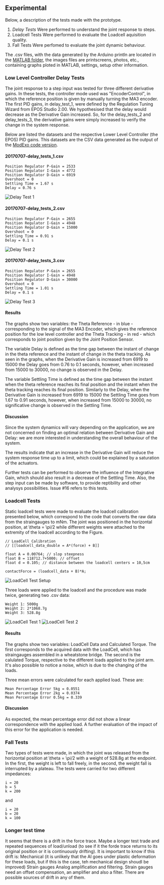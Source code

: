 ## Experimental
Below, a description of the tests made with the prototype. 

1. *Delay Tests* Were performed to understand the joint response to steps.
2. Loadcell Tests Were performed to evaluate the Loadcell aquisition quality.
3. Fall Tests Were perfomed to evaluate the joint dynamic behaviour.

The .csv files, with the data generated by the Arduino println are located in the [MATLAB folder](https://github.com/biopmr/ModExo/tree/master/matlab/arduino_tests), the images files are printscreens, photos, etc., containing graphs ploted in MATLAB, settings, setup other information.

### Low Level Controller Delay Tests
The joint response to a step input was tested for three different derivative gains. In these tests, the controller mode used was "EncoderControl", in which the reference position is given by manually turning the MA3 encoder. The first PID gains, in delay_test_1, were defined by the Regulation Tuning Wizard from EPOS Studio 2.00. We hypothesised that the delay would decrease as the Derivative Gain increased. So, for the delay_tests_2 and delay_tests_3, the derivative gains were simply increased to verify the change in the system response.

Below are listed the datasets and the respective Lower Level Controller (the EPOS) PID gains. This datasets are the CSV data generated as the output of the [ModExo code version](https://github.com/biopmr/ModExo/commit/fbe45a4ca06b29ec54b75cb432308c84095bc77f). 

#### 20170707-delay_tests_1.csv
	Position Regulator P-Gain = 2533
	Position Regulator I-Gain = 4772
	Position Regulator D-Gain = 6919
	Overshoot = 0
	Settling Time = 1.67 s
	Delay = 0.76 s

![Delay Test 1](https://biopmr.github.io/images/tests-delay_test_1-response.png)

#### 20170707-delay_tests_2.csv
	Position Regulator P-Gain = 2655
	Position Regulator I-Gain = 4948
	Position Regulator D-Gain = 15000
	Overshoot = 0
	Settling Time = 0.91 s
	Delay = 0.1 s

![Delay Test 2](https://biopmr.github.io/images/tests-delay_test_2-response.png)

#### 20170707-delay_tests_3.csv
	Position Regulator P-Gain = 2655
	Position Regulator I-Gain = 4948
	Position Regulator D-Gain = 30000
	Overshoot = 0
	Settling Time = 1.01 s
	Delay = 0.1 s

![Delay Test 3](https://biopmr.github.io/images/tests-delay_test_3-response.png)

#### Results
The graphs show two variables: the Theta Reference - in blue - corresponding to the signal of the MA3 Encoder, which gives the reference position for the low level controller and the Theta Tracking - in red - which corresponds to joint position given by the Joint Position Sensor.

The variable Delay is defined as the time gap between the instant of change in the theta reference and the instant of change in the theta tracking. As seen in the graphs, when the Derivative Gain is increased from 6919 to 15000 the Delay goes from 0.76 to 0.1 seconds, however, when increased from 15000 to 30000, no change is observed in the Delay.

The variable Settling Time is defined as the time gap between the instant when the theta reference reaches its final position and the instant when the theta tracking reaches its final position. Similarly to the Delay, when the Derivative Gain is increased from 6919 to 15000 the Settling Time goes from 1.67 to 0.91 seconds, however, when increased from 15000 to 30000, no significative change is observed in the Settling Time.

#### Discussion
Since the system dynamics will vary depending on the application, we are not concerned on finding an optimal relation between Derivative Gain and Delay: we are more interested in understanding the overall behaviour of the system.

The results indicate that an increase in the Derivative Gain will reduce the system response time up to a limit, which could be explained by a saturation of the actuators.

Further tests can be performed to observe the influence of the Integrative Gain, which should also result in a decrease of the Settling Time. Also, the step input can be made by software, to provide reptibility and other analysys possibilities. Issue #16 refers to this tests.

### Loadcell Tests
Static loadcell tests were made to evaluate the loadcell calibration presented below, which correspond to the code that converts the raw data from the straingauges to mNm. The joint was positioned in the horizontal position, at \theta = \pi/2 while different weights were attached to the extremity of the loadcell according to the Figure.

	// LoadCell Calibration 
	// [[loadcell_data_double = A*(force) + B]]

	float A = 0.00764; // slop steepness
	float B = 118712.7+5000; // offset
	float d = 0.105; // distance between the loadcell centers = 10,5cm  

	contactForce = (loadcell_data + B)*A;

![LoadCell Test Setup](https://biopmr.github.io/images/tests-loadcell-setup.png)

Three loads were applied to the loadcell and the procedure was made twice, generating two .csv data:  

	Weight 1: 5000g
	Weight 2: 2*1068.7g
	Weight 3: 528.8g

![LoadCell Test 1](https://biopmr.github.io/images/tests-loadcell.png)
![LoadCell Test 2](https://biopmr.github.io/images/tests-loadcell_2.png)

#### Results
The graphs show two variables: LoadCell Data and Calculated Torque. The first corresponds to the acquired data with the LoadCell, which has straingauges assembled in a wheatstone bridge. The second is the calulated Torque, respective to the different loads applied to the joint arm. It's also possible to notice a noise, which is due to the changing of the loads.

Three mean errors were calculated for each applied load. These are:  

	Mean Percentage Error 5kg = 0.0551
	Mean Percentage Error 2kg = 0.0374
	Mean Percentage Error 0.5kg = 0.339

#### Discussion
As expected, the mean percentage error did not show a linear correspondence with the applied load. A further evaluation of the impact of this error for the application is needed.

### Fall Tests
Two types of tests were made, in which the joint was released from the horizontal position at \theta = \pi/2 with a weight of 528.8g at the endpoint. In the first, the weight is left to fall freely, in the second, the weight fall is interrupted by a plateau. The tests were carried for two different impedances:

	i = 20
	b = 5
	k = 200

and

	i = 20
	b = 20
	k = 100
	
### Longer test time
It seems that there is a drift in the force trace. Maybe a longer test trade and repeated sequences of load/unload (to see if it the forde trace returns to its original position or it is continuously drifting).
It is important to know if this drift is:
Mechanical (it is unlikely that the Al goes under plastic deformation for these loads, but if this is the case, teh mechanical design shoudl be improved)
Strain gauges
Analog amplification and filtering. Strain gauges need an offset compensation, an amplifier and also a filter. There are possible sources of drift in any of them.
